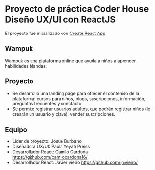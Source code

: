 # Proyecto de práctica Coder House Diseño UX/UI con ReactJS 

El proyecto fue inicializado con [Create React App](https://github.com/facebook/create-react-app).

## Wampuk

Wampuk es una plataforma online que ayuda a niños a aprender habilidades blandas.

## Proyecto

- Se desarrolló una landing page para ofrecer el contenido de la plataforma: cursos para niños, blogs, suscripciones, información, preguntas frecuentes y conctacto.
- Se permite registrar usuarios adultos, que podrán registrar niños (le crearán un usuario y clave), vender suscripciones.

## Equipo

- Líder de proyecto: Josué Burbano
- Diseñadora UX/UI: Paula Yeyati Preiss
- Desarrollador React: Camilo Cardona https://github.com/camilocardona16/
- Desarrollador React: Javier vieiro https://github.com/jmvieiro/
